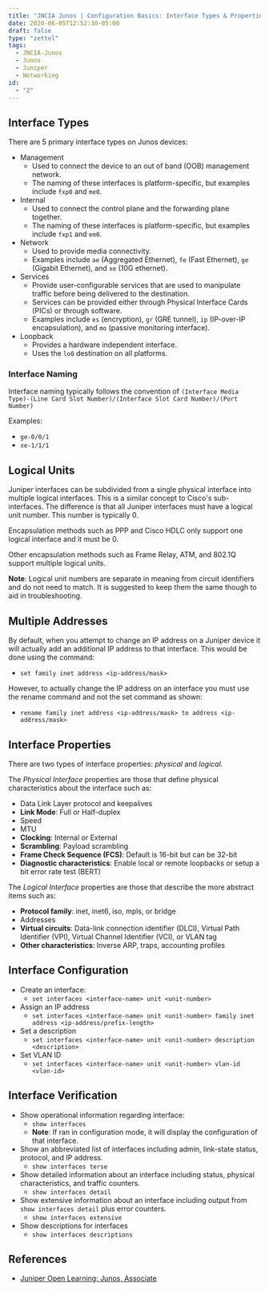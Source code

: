 ```yaml
---
title: "JNCIA Junos | Configuration Basics: Interface Types & Properties"
date: 2020-06-05T12:52:30-05:00
draft: false
type: "zettel"
tags:
  - JNCIA-Junos
  - Junos
  - Juniper
  - Networking
id:
  - "2"
---
```

## Interface Types
There are 5 primary interface types on Junos devices:

  * Management
    * Used to connect the device to an out of band (OOB) management network.
    * The naming of these interfaces is platform-specific, but examples include `fxp0` and `me0`.
  * Internal
    * Used to connect the control plane and the forwarding plane together.
    * The naming of these interfaces is platform-specific, but examples include `fxp1` and `em0`.
  * Network
    * Used to provide media connectivity.
    * Examples include `ae` (Aggregated Ethernet), `fe` (Fast Ethernet), `ge` (Gigabit Ethernet), and `xe` (10G ethernet).
  * Services
    * Provide user-configurable services that are used to manipulate traffic before being delivered to the destination.
    * Services can be provided either through Physical Interface Cards (PICs) or through software.
    * Examples include `es` (encryption), `gr` (GRE tunnel), `ip` (IP-over-IP encapsulation), and `mo` (passive monitoring interface). 
  * Loopback
    * Provides a hardware independent interface.
    * Uses the `lo0` destination on all platforms.

### Interface Naming
Interface naming typically follows the convention of `(Interface Media Type)-(Line Card Slot Number)/(Interface Slot Card Number)/(Port Number)`

Examples:

  * `ge-0/0/1`
  * `xe-1/1/1`

## Logical Units
Juniper interfaces can be subdivided from a single physical interface into multiple logical interfaces. This is a similar concept to Cisco's sub-interfaces. The difference is that all Juniper interfaces must have a logical unit number. This number is typically 0. 

Encapsulation methods such as PPP and Cisco HDLC only support one logical interface and it must be 0.

Other encapsulation methods such as Frame Relay, ATM, and 802.1Q support multiple logical units.

**Note**: Logical unit numbers are separate in meaning from circuit identifiers and do not need to match. It is suggested to keep them the same though to aid in troubleshooting.

## Multiple Addresses
By default, when you attempt to change an IP address on a Juniper device it will actually add an additional IP address to that interface. This would be done using the command: 
  * `set family inet address <ip-address/mask>`

However, to actually change the IP address on an interface you must use the rename command and not the set command as shown: 
  * `rename family inet address <ip-address/mask> to address <ip-address/mask>`

## Interface Properties
There are two types of interface properties: *physical* and *logical*. 

The *Physical Interface* properties are those that define physical characteristics about the interface such as:

  * Data Link Layer protocol and keepalives
  * **Link Mode**: Full or Half-duplex
  * Speed
  * MTU
  * **Clocking**: Internal or External
  * **Scrambling**: Payload scrambling
  * **Frame Check Sequence (FCS)**: Default is 16-bit but can be 32-bit
  * **Diagnostic characteristics**: Enable local or remote loopbacks or setup a bit error rate test (BERT)

The *Logical Interface* properties are those that describe the more abstract items such as:

  * **Protocol family**: inet, inet6, iso, mpls, or bridge
  * Addresses
  * **Virtual circuits**: Data-link connection identifier (DLCI), Virtual Path Identifier (VPI), Virtual Channel Identifier (VCI), or VLAN tag
  * **Other characteristics**: Inverse ARP, traps, accounting profiles

## Interface Configuration
  * Create an interface:
    * `set interfaces <interface-name> unit <unit-number>`
  * Assign an IP address
    * `set interfaces <interface-name> unit <unit-number> family inet address <ip-address/prefix-length>`
  * Set a description
    * `set interfaces <interface-name> unit <unit-number> description <description>`
  * Set VLAN ID
    * `set interfaces <interface-name> unit <unit-number> vlan-id <vlan-id>`

## Interface Verification
  * Show operational information regarding interface:
    * `show interfaces`
    * **Note**: If ran in configuration mode, it will display the configuration of that interface.
  * Show an abbreviated list of interfaces including admin, link-state status, protocol, and IP address.
    * `show interfaces terse`
  * Show detailed information about an interface including status, physical characteristics, and traffic counters.
    * `show interfaces detail`
  * Show extensive information about an interface including output from `show interfaces detail` plus error counters.
    * `show interfaces extensive`
  * Show descriptions for interfaces
    * `show interfaces descriptions`

## References
  * [Juniper Open Learning: Junos, Associate](https://cloud.contentraven.com/junosgenius/learningpath-detail/1004/3/0/1)
